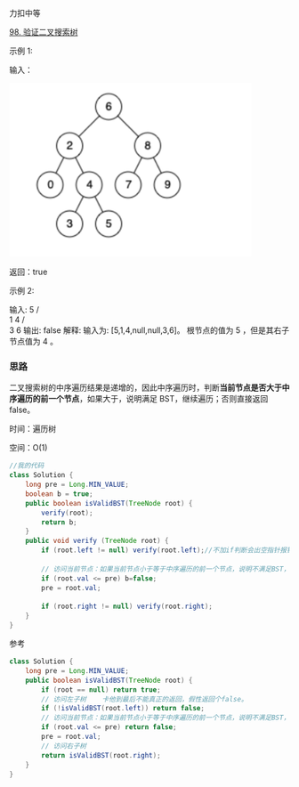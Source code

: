 力扣中等

[98. 验证二叉搜索树](https://leetcode-cn.com/problems/validate-binary-search-tree/)



示例 1:

输入：

![1615648703200](../../../../assets/1615648703200.png)

返回：true



示例 2:

输入:
    5
   / \
  1   4
     / \
    3   6
输出: false
解释: 输入为: [5,1,4,null,null,3,6]。
     根节点的值为 5 ，但是其右子节点值为 4 。



### 思路

二叉搜索树的中序遍历结果是递增的，因此中序遍历时，判断**当前节点是否大于中序遍历的前一个节点**，如果大于，说明满足 BST，继续遍历；否则直接返回 false。

时间：遍历树

空间：O(1)

````java
//我的代码
class Solution {
    long pre = Long.MIN_VALUE;
    boolean b = true;
    public boolean isValidBST(TreeNode root) {
        verify(root);
        return b;
    }
    public void verify (TreeNode root) {
        if (root.left != null) verify(root.left);//不加if判断会出空指针报错

        // 访问当前节点：如果当前节点小于等于中序遍历的前一个节点，说明不满足BST，返回 false；
        if (root.val <= pre) b=false;
        pre = root.val;

        if (root.right != null) verify(root.right);
    }
}
````



参考

````java
class Solution {
    long pre = Long.MIN_VALUE;
    public boolean isValidBST(TreeNode root) {
        if (root == null) return true;
        // 访问左子树	卡他到最后不能真正的返回，假性返回个false。
        if (!isValidBST(root.left)) return false;
        // 访问当前节点：如果当前节点小于等于中序遍历的前一个节点，说明不满足BST，返回 false；
        if (root.val <= pre) return false;
        pre = root.val;
        // 访问右子树
        return isValidBST(root.right);
    }
}
````

